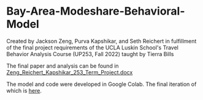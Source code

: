 # Bay-Area-Modeshare-Behavioral-Model
 Created by Jackson Zeng, Purva Kapshikar, and Seth Reichert in fulfillment of the final project requirements of the UCLA Luskin School's Travel Behavior Analysis Course (UP253, Fall 2022) taught by Tierra Bills
 
The final paper and analysis can be found in [Zeng_Reichert_Kapshikar_253_Term_Project.docx](Zeng_Reichert_Kapshikar_253_Term_Project.docx)

The model and code were developed in Google Colab. The final iteration of which is [here](ModelingFiles/Update_TAZbased%20Model.ipynb).
